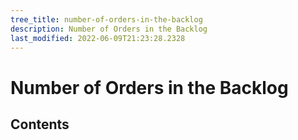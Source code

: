 ```yaml
---
tree_title: number-of-orders-in-the-backlog
description: Number of Orders in the Backlog
last_modified: 2022-06-09T21:23:28.2328
---
```


# Number of Orders in the Backlog

## Contents
